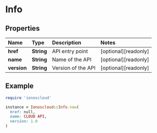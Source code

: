 # Info

## Properties

| Name | Type | Description | Notes |
| :--- | :--- | :--- | :--- |
| **href** | **String** | API entry point | \[optional\]\[readonly\] |
| **name** | **String** | Name of the API | \[optional\]\[readonly\] |
| **version** | **String** | Version of the API | \[optional\]\[readonly\] |

## Example

```ruby
require 'ionoscloud'

instance = Ionoscloud::Info.new(
  href: null,
  name: CLOUD API,
  version: 1.0
)
```

